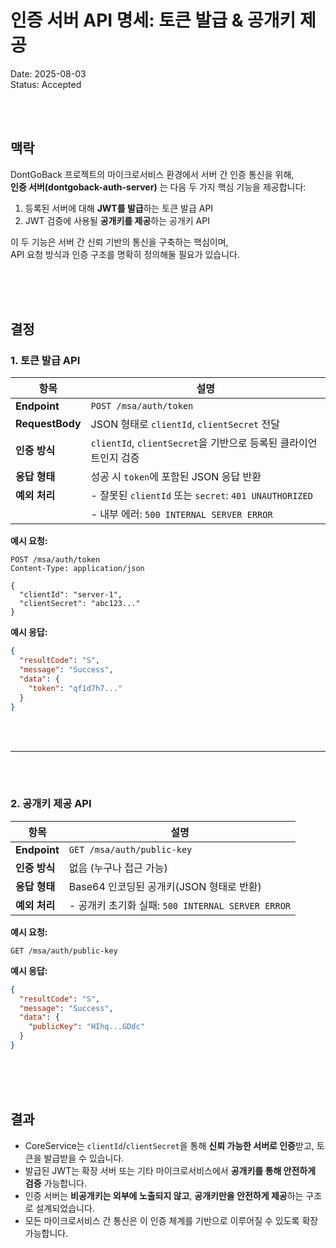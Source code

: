 # 인증 서버 API 명세: 토큰 발급 & 공개키 제공

Date: 2025-08-03  
Status: Accepted

<br/>
<br/>

## 맥락

DontGoBack 프로젝트의 마이크로서비스 환경에서 서버 간 인증 통신을 위해,  
**인증 서버(dontgoback-auth-server)** 는 다음 두 가지 핵심 기능을 제공합니다:

1. 등록된 서버에 대해 **JWT를 발급**하는 토큰 발급 API
2. JWT 검증에 사용될 **공개키를 제공**하는 공개키 API

이 두 기능은 서버 간 신뢰 기반의 통신을 구축하는 핵심이며,  
API 요청 방식과 인증 구조를 명확히 정의해둘 필요가 있습니다.

<br/>
<br/>
<br/>

## 결정

### 1. 토큰 발급 API

| 항목            | 설명                                                             |
| --------------- | ---------------------------------------------------------------- |
| **Endpoint**    | `POST /msa/auth/token`                                           |
| **RequestBody** | JSON 형태로 `clientId`, `clientSecret` 전달                      |
| **인증 방식**   | `clientId`, `clientSecret`을 기반으로 등록된 클라이언트인지 검증 |
| **응답 형태**   | 성공 시 `token`에 포함된 JSON 응답 반환                          |
| **예외 처리**   | - 잘못된 `clientId` 또는 `secret`: `401 UNAUTHORIZED`            |
|                 | - 내부 에러: `500 INTERNAL SERVER ERROR`                         |

**예시 요청:**

```http
POST /msa/auth/token
Content-Type: application/json

{
  "clientId": "server-1",
  "clientSecret": "abc123..."
}
```

**예시 응답:**

```json
{
  "resultCode": "S",
  "message": "Success",
  "data": {
    "token": "qf1d7h7..."
  }
}
```

<br/>
<br/>

---

<br/>
<br/>

### 2. 공개키 제공 API

| 항목          | 설명                                              |
| ------------- | ------------------------------------------------- |
| **Endpoint**  | `GET /msa/auth/public-key`                        |
| **인증 방식** | 없음 (누구나 접근 가능)                           |
| **응답 형태** | Base64 인코딩된 공개키(JSON 형태로 반환)          |
| **예외 처리** | - 공개키 초기화 실패: `500 INTERNAL SERVER ERROR` |

**예시 요청:**

```http
GET /msa/auth/public-key
```

**예시 응답:**

```json
{
  "resultCode": "S",
  "message": "Success",
  "data": {
    "publicKey": "HIhq...GDdc"
  }
}
```

<br/>
<br/>
<br/>

## 결과

- CoreService는 `clientId`/`clientSecret`을 통해 **신뢰 가능한 서버로 인증**받고, 토큰을 발급받을 수 있습니다.
- 발급된 JWT는 확장 서버 또는 기타 마이크로서비스에서 **공개키를 통해 안전하게 검증** 가능합니다.
- 인증 서버는 **비공개키는 외부에 노출되지 않고**, **공개키만을 안전하게 제공**하는 구조로 설계되었습니다.
- 모든 마이크로서비스 간 통신은 이 인증 체계를 기반으로 이루어질 수 있도록 확장 가능합니다.
